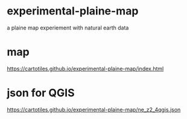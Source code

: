 # experimental-plaine-map
a plaine map experiement with natural earth data  

# map
https://cartotiles.github.io/experimental-plaine-map/index.html  

# json for QGIS  
https://cartotiles.github.io/experimental-plaine-map/ne_z2_4qgis.json